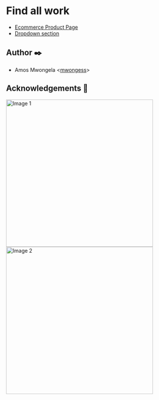 # Find all work

- [Ecommerce Product Page](./ecommerce-product-page/)
- [Dropdown section](./intro-section-with-dropdown-navigation-main/)
## Author :black_nib:

* Amos Mwongela <[mwongess](https://github.com/mwongess)>
## Acknowledgements :pray:

<a href="https://thejitu.com/">
<img src="https://thejitu.com/wp-content/themes/JITU2.0theme/img/logo-jitu-red.svg" width="400" alt="Image 1">
</a>
<a href="https://www.kyu.ac.ke/">
  <img src="https://www.kyu.ac.ke/images/kyu_logo2.png" width="400" alt="Image 2">
</a>
